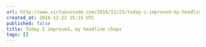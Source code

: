 ```yaml
---
url: http://www.virtuouscode.com/2016/12/23/today-i-improved-my-headline-chops/
created_at: 2016-12-23 15:15 UTC
published: false
title: Today I improved… my headline chops
tags: []
---
```



